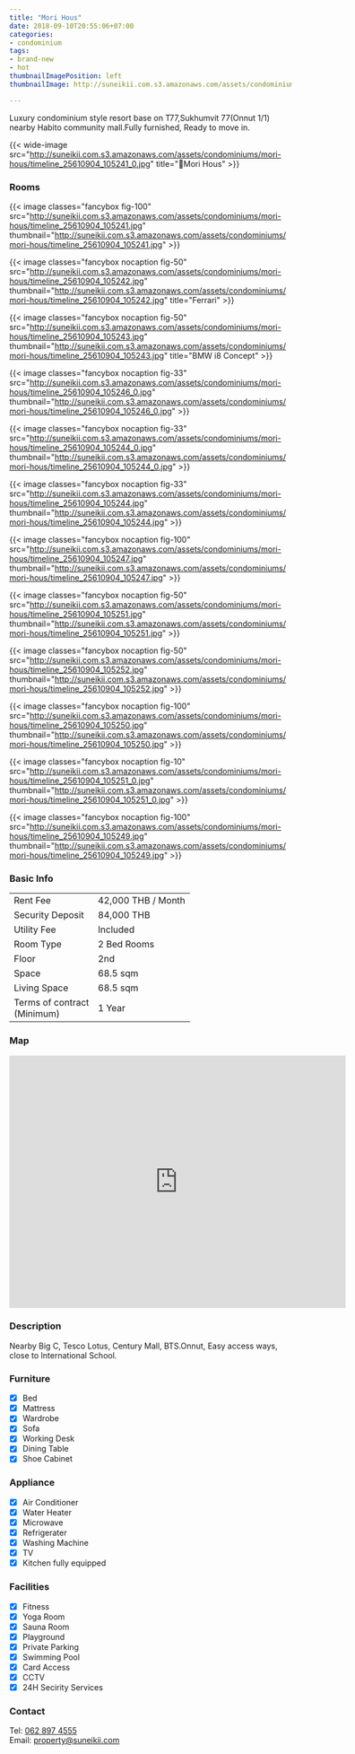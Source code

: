 ```yaml
---
title: "Mori Hous"
date: 2018-09-10T20:55:06+07:00
categories:
- condominium
tags:
- brand-new
- hot
thumbnailImagePosition: left
thumbnailImage: http://suneikii.com.s3.amazonaws.com/assets/condominiums/mori-hous/timeline_25610904_105240.jpg

---
```


Luxury condominium style resort base on T77,Sukhumvit 77(Onnut 1/1) nearby Habito community mall.Fully furnished, Ready to move in.
<!--more-->

<p></p>

{{< wide-image src="http://suneikii.com.s3.amazonaws.com/assets/condominiums/mori-hous/timeline_25610904_105241_0.jpg" title="Mori Hous" >}}

### Rooms

<p></p>

{{< image classes="fancybox fig-100" src="http://suneikii.com.s3.amazonaws.com/assets/condominiums/mori-hous/timeline_25610904_105241.jpg" thumbnail="http://suneikii.com.s3.amazonaws.com/assets/condominiums/mori-hous/timeline_25610904_105241.jpg" >}}

{{< image classes="fancybox nocaption fig-50" src="http://suneikii.com.s3.amazonaws.com/assets/condominiums/mori-hous/timeline_25610904_105242.jpg" thumbnail="http://suneikii.com.s3.amazonaws.com/assets/condominiums/mori-hous/timeline_25610904_105242.jpg" title="Ferrari" >}}

{{< image classes="fancybox nocaption fig-50" src="http://suneikii.com.s3.amazonaws.com/assets/condominiums/mori-hous/timeline_25610904_105243.jpg" thumbnail="http://suneikii.com.s3.amazonaws.com/assets/condominiums/mori-hous/timeline_25610904_105243.jpg" title="BMW i8 Concept" >}}

{{< image classes="fancybox nocaption fig-33" src="http://suneikii.com.s3.amazonaws.com/assets/condominiums/mori-hous/timeline_25610904_105246_0.jpg" thumbnail="http://suneikii.com.s3.amazonaws.com/assets/condominiums/mori-hous/timeline_25610904_105246_0.jpg" >}}

{{< image classes="fancybox nocaption fig-33" src="http://suneikii.com.s3.amazonaws.com/assets/condominiums/mori-hous/timeline_25610904_105244_0.jpg" thumbnail="http://suneikii.com.s3.amazonaws.com/assets/condominiums/mori-hous/timeline_25610904_105244_0.jpg" >}}

{{< image classes="fancybox nocaption fig-33" src="http://suneikii.com.s3.amazonaws.com/assets/condominiums/mori-hous/timeline_25610904_105244.jpg" thumbnail="http://suneikii.com.s3.amazonaws.com/assets/condominiums/mori-hous/timeline_25610904_105244.jpg" >}}

{{< image classes="fancybox nocaption fig-100" src="http://suneikii.com.s3.amazonaws.com/assets/condominiums/mori-hous/timeline_25610904_105247.jpg" thumbnail="http://suneikii.com.s3.amazonaws.com/assets/condominiums/mori-hous/timeline_25610904_105247.jpg" >}}

{{< image classes="fancybox nocaption fig-50" src="http://suneikii.com.s3.amazonaws.com/assets/condominiums/mori-hous/timeline_25610904_105251.jpg" thumbnail="http://suneikii.com.s3.amazonaws.com/assets/condominiums/mori-hous/timeline_25610904_105251.jpg" >}}

{{< image classes="fancybox nocaption fig-50" src="http://suneikii.com.s3.amazonaws.com/assets/condominiums/mori-hous/timeline_25610904_105252.jpg" thumbnail="http://suneikii.com.s3.amazonaws.com/assets/condominiums/mori-hous/timeline_25610904_105252.jpg" >}}

{{< image classes="fancybox nocaption fig-100" src="http://suneikii.com.s3.amazonaws.com/assets/condominiums/mori-hous/timeline_25610904_105250.jpg" thumbnail="http://suneikii.com.s3.amazonaws.com/assets/condominiums/mori-hous/timeline_25610904_105250.jpg" >}}

{{< image classes="fancybox nocaption fig-10" src="http://suneikii.com.s3.amazonaws.com/assets/condominiums/mori-hous/timeline_25610904_105251_0.jpg" thumbnail="http://suneikii.com.s3.amazonaws.com/assets/condominiums/mori-hous/timeline_25610904_105251_0.jpg" >}}

{{< image classes="fancybox nocaption fig-100" src="http://suneikii.com.s3.amazonaws.com/assets/condominiums/mori-hous/timeline_25610904_105249.jpg" thumbnail="http://suneikii.com.s3.amazonaws.com/assets/condominiums/mori-hous/timeline_25610904_105249.jpg" >}}

<p></p>

### Basic Info

|  |  |
|----------|------------|
| Rent Fee | 42,000 THB / Month |
| Security Deposit  | 84,000 THB |
| Utility Fee |Included|
| Room Type | 2 Bed Rooms |
| Floor|2nd|
| Space | 68.5 sqm |
| Living Space | 68.5 sqm |
| Terms of contract<br>(Minimum) | 1 Year |


<p></p>

### Map

<p></p>

<iframe width="600" height="450" frameborder="0" style="border:0" src="https://www.google.com/maps/embed/v1/place?q=place_id:ChIJf_LiUsCf4jARCS3Wp-6I4jQ&key=AIzaSyDdueX_zbg1XGbwPCLZqpc_trVmgbaPs1I" allowfullscreen></iframe>

<p></p>

### Description

<p></p>
Nearby Big C, Tesco Lotus, Century Mall, BTS.Onnut, Easy access ways, close to International School.


### Furniture

- [x] Bed
- [x] Mattress
- [x] Wardrobe
- [x] Sofa
- [x] Working Desk
- [x] Dining Table
- [x] Shoe Cabinet

### Appliance

- [x] Air Conditioner
- [x] Water Heater
- [x] Microwave
- [x] Refrigerater
- [x] Washing Machine
- [x] TV
- [x] Kitchen fully equipped

### Facilities

- [x] Fitness
- [x] Yoga Room
- [x] Sauna Room
- [x] Playground
- [x] Private Parking
- [x] Swimming Pool
- [x] Card Access
- [x] CCTV
- [x] 24H Secirity Services

### Contact

Tel: <a href="tel:062 897 4555">062 897 4555</a><br>
Email: <a href="mailto:property@suneikii.com">property@suneikii.com</a>